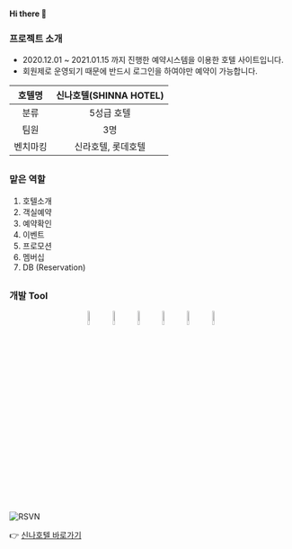 #### Hi there 👋


### 프로젝트 소개

 * 2020.12.01 ~ 2021.01.15 까지 진행한 예약시스템을 이용한 호텔 사이트입니다.
 * 회원제로 운영되기 때문에 반드시 로그인을 하여야만 예약이 가능합니다.
 
 
 | 호텔명| 신나호텔(SHINNA HOTEL) |
|:----:|:----:|
| 분류 | 5성급 호텔 |
| 팀원 | 3명 |
| 벤치마킹 | 신라호텔, 롯데호텔 |

 ##
### 맡은 역할
1. 호텔소개
2. 객실예약
3. 예약확인
4. 이벤트
5. 프로모션
6. 멤버십
7. DB (Reservation)

##

### 개발 Tool
<p align="center">
<img src="https://user-images.githubusercontent.com/69497845/104994630-2c398d80-5a68-11eb-9f51-86e6471ccf37.png" width="8%" height="8%">
<img src="https://user-images.githubusercontent.com/69497845/104995280-5f305100-5a69-11eb-8978-c901dd2ea402.png" width="8%" height="8%">
<img src="https://user-images.githubusercontent.com/69497845/104995524-cbab5000-5a69-11eb-8be7-f7974f9c1130.png" width="8%" height="8%">
<img src="https://user-images.githubusercontent.com/69497845/104995375-8f77ef80-5a69-11eb-9088-04194bb951f5.png" width="8%" height="8%">
<img src="https://user-images.githubusercontent.com/69497845/104995591-e4b40100-5a69-11eb-866e-9f0b777dba55.png" width="8%" height="8%">
<img src="https://user-images.githubusercontent.com/69497845/104995721-16c56300-5a6a-11eb-9747-2cc79d507471.png" width="8%" height="8%">
</p>
<br>

![RSVN](https://user-images.githubusercontent.com/69497845/104990884-e4fbce80-5a60-11eb-85f9-0ec61da8d315.gif)

 👉 [신나호텔 바로가기](http://embed.swq.co.kr/shinna/)

<!-- 
**jiunlee-hub/jiunlee-hub** is a ✨ _special_ ✨ repository because its `README.md` (this file) appears on your GitHub profile.

Here are some ideas to get you started:

- 🔭 I’m currently working on ...
- 🌱 I’m currently learning ...
- 👯 I’m looking to collaborate on ...
- 🤔 I’m looking for help with ...
- 💬 Ask me about ...
- 📫 How to reach me: ...
- 😄 Pronouns: ...
- ⚡ Fun fact: ...
-->

